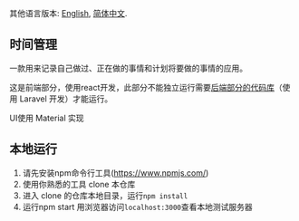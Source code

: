 其他语言版本: [English](README.en.md), [简体中文](README.md).

## 时间管理
一款用来记录自己做过、正在做的事情和计划将要做的事情的应用。

这是前端部分，使用react开发，此部分不能独立运行需要[后端部分的代码库](../../../TimeManage-Laravel)（使用 Laravel 开发）才能运行。

UI使用 Material 实现

## 本地运行
1. 请先安装npm命令行工具(https://www.npmjs.com/)
1. 使用你熟悉的工具 clone 本仓库
1. 进入 clone 的仓库本地目录，运行`npm install`
1. 运行npm start 用浏览器访问`localhost:3000`查看本地测试服务器
